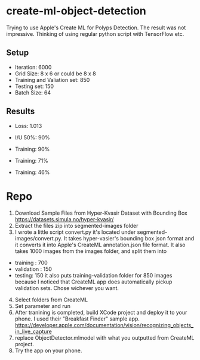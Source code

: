 # create-ml-object-detection

Trying to use Apple's Create ML for Polyps Detection. The result was not impressive. Thinking of using regular python script with TensorFlow etc.

## Setup

- Iteration: 6000
- Grid Size: 8 x 6 or could be 8 x 8
- Training and Valiation set: 850
- Testing set: 150
- Batch Size: 64

## Results

- Loss: 1.013
- I/U 50%: 90%

- Training: 90%
- Training: 71%
- Training: 46%

# Repo

1. Download Sample Files from Hyper-Kvasir Dataset with Bounding Box https://datasets.simula.no/hyper-kvasir/ 
2. Extract the files zip into segmented-images folder 
2. I wrote a little script convert.py it's located under segmented-images/convert.py. It takes hyper-vasier's bounding box json format and it converts it into Apple's CreateML annotation.json file format. It also takes 1000 images from the images folder, and split them into
- training : 700
- validation : 150
- testing: 150
it also puts training-validation folder for 850 images because I noticed that CreateML app does automatically pickup validation sets. Chose wichever you want.
4. Select folders from CreateML
5. Set parameter and run
6. After tranining is completed, build XCode project and deploy it to your phone. I used their "Breakfast Finder" sample app.
https://developer.apple.com/documentation/vision/recognizing_objects_in_live_capture
7. replace ObjectDetector.mlmodel with what you outputted from CreateML project.
8. Try the app on your phone.
